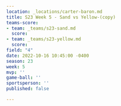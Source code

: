 ```yaml
---
location: _locations/carter-baron.md
title: S23 Week 5 - Sand vs Yellow-(copy)
teams-score:
- team: _teams/s23-sand.md
  score: 
- team: _teams/s23-yellow.md
  score: 
field: "4"
date: 2022-10-16 10:45:00 -0400
season: 23
week: 5
mvp: ''
game-ball: ''
sportsperson: ''
published: false

---
```

